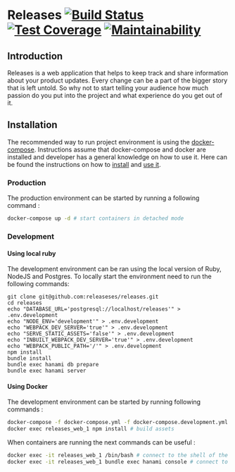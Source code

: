 # Releases [![Build Status](https://travis-ci.org/releaseses/releases.svg?branch=master)](https://travis-ci.org/releaseses/releases) [![Test Coverage](https://api.codeclimate.com/v1/badges/285c881e92e0b5521786/test_coverage)](https://codeclimate.com/github/releaseses/releases/test_coverage) [![Maintainability](https://api.codeclimate.com/v1/badges/285c881e92e0b5521786/maintainability)](https://codeclimate.com/github/releaseses/releases/maintainability)

## Introduction

Releases is a web application that helps to keep track and share information about your product updates. 
Every change can be a part of the bigger story that is left untold.
So why not to start telling your audience how much passion do you put into the project and what experience do you get out of it.

## Installation

The recommended way to run project environment is using the [docker-compose](https://github.com/docker/compose).
Instructions assume that docker-compose and docker are installed and developer has a general knowledge on how to use it.
Here can be found the instructions on how to [install](https://docs.docker.com/compose/install/#install-compose) and [use it](https://docs.docker.com/compose/production/).

### Production

The production environment can be started by running a following command :

```bash
docker-compose up -d # start containers in detached mode
```

### Development

#### Using local ruby

The development environment can be ran using the local version of Ruby, NodeJS and Postgres.
To locally start the environment need to run the following commands:

    git clone git@github.com:releaseses/releases.git
    cd releases
    echo "DATABASE_URL='postgresql://localhost/releases'" > .env.development
    echo "NODE_ENV='development'" > .env.development
    echo "WEBPACK_DEV_SERVER='true'" > .env.development
    echo "SERVE_STATIC_ASSETS='false'" > .env.development
    echo "INBUILT_WEBPACK_DEV_SERVER='true'" > .env.development
    echo "WEBPACK_PUBLIC_PATH='/'" > .env.development 
    npm install
    bundle install
    bundle exec hanami db prepare
    bundle exec hanami server

#### Using Docker

The development environment can be started by running following commands :

```bash
docker-compose -f docker-compose.yml -f docker-compose.development.yml up --build --no-cache -d # build and start containers in detached mode
docker exec releases_web_1 npm install # build assets
```

When containers are running the next commands can be useful : 

```bash
docker exec -it releases_web_1 /bin/bash # connect to the shell of the application container
docker exec -it releases_web_1 bundle exec hanami console # connect to the console of the app
``` 
